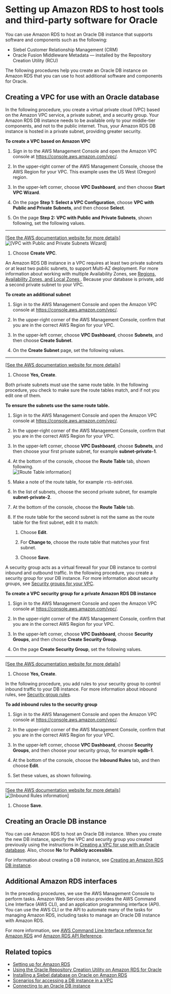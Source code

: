 # Setting up Amazon RDS to host tools and third\-party software for Oracle<a name="Oracle.Resources.Shared"></a>

You can use Amazon RDS to host an Oracle DB instance that supports software and components such as the following: 
+ Siebel Customer Relationship Management \(CRM\)
+ Oracle Fusion Middleware Metadata — installed by the Repository Creation Utility \(RCU\)

The following procedures help you create an Oracle DB instance on Amazon RDS that you can use to host additional software and components for Oracle\. 

## Creating a VPC for use with an Oracle database<a name="Oracle.Resources.Shared.VPC"></a>

In the following procedure, you create a virtual private cloud \(VPC\) based on the Amazon VPC service, a private subnet, and a security group\. Your Amazon RDS DB instance needs to be available only to your middle\-tier components, and not to the public internet\. Thus, your Amazon RDS DB instance is hosted in a private subnet, providing greater security\. 

**To create a VPC based on Amazon VPC**

1. Sign in to the AWS Management Console and open the Amazon VPC console at [https://console\.aws\.amazon\.com/vpc/](https://console.aws.amazon.com/vpc/)\.

1. In the upper\-right corner of the AWS Management Console, choose the AWS Region for your VPC\. This example uses the US West \(Oregon\) region\. 

1. In the upper\-left corner, choose **VPC Dashboard**, and then choose **Start VPC Wizard**\. 

1. On the page **Step 1: Select a VPC Configuration**, choose **VPC with Public and Private Subnets**, and then choose **Select**\. 

1. On the page **Step 2: VPC with Public and Private Subnets**, shown following, set the following values\.  
****    
<a name="rds-oracle-vpc-settings-guidance"></a>[\[See the AWS documentation website for more details\]](http://docs.aws.amazon.com/AmazonRDS/latest/UserGuide/Oracle.Resources.Shared.html)  
![\[VPC with Public and Private Subnets Wizard\]](http://docs.aws.amazon.com/AmazonRDS/latest/UserGuide/images/Siebel-VPC.png)

1. Choose **Create VPC**\. 

An Amazon RDS DB instance in a VPC requires at least two private subnets or at least two public subnets, to support Multi\-AZ deployment\. For more information about working with multiple Availability Zones, see [ Regions, Availability Zones, and Local Zones ](Concepts.RegionsAndAvailabilityZones.md)\. Because your database is private, add a second private subnet to your VPC\. 

**To create an additional subnet**

1. Sign in to the AWS Management Console and open the Amazon VPC console at [https://console\.aws\.amazon\.com/vpc/](https://console.aws.amazon.com/vpc/)\.

1. In the upper\-right corner of the AWS Management Console, confirm that you are in the correct AWS Region for your VPC\. 

1. In the upper\-left corner, choose **VPC Dashboard**, choose **Subnets**, and then choose **Create Subnet**\. 

1. On the **Create Subnet** page, set the following values\.   
****    
<a name="rds-oracle-subnet-settings-guidance"></a>[\[See the AWS documentation website for more details\]](http://docs.aws.amazon.com/AmazonRDS/latest/UserGuide/Oracle.Resources.Shared.html)

1. Choose **Yes, Create**\.

Both private subnets must use the same route table\. In the following procedure, you check to make sure the route tables match, and if not you edit one of them\. 

**To ensure the subnets use the same route table\.**

1. Sign in to the AWS Management Console and open the Amazon VPC console at [https://console\.aws\.amazon\.com/vpc/](https://console.aws.amazon.com/vpc/)\.

1. In the upper\-right corner of the AWS Management Console, confirm that you are in the correct AWS Region for your VPC\. 

1. In the upper\-left corner, choose **VPC Dashboard**, choose **Subnets**, and then choose your first private subnet, for example **subnet\-private\-1**\. 

1. At the bottom of the console, choose the **Route Table** tab, shown following\.   
![\[Route Table information\]](http://docs.aws.amazon.com/AmazonRDS/latest/UserGuide/images/Siebel-RouteTable.png)

1. Make a note of the route table, for example `rtb-0d9fc668`\. 

1. In the list of subnets, choose the second private subnet, for example **subnet\-private\-2**\. 

1. At the bottom of the console, choose the **Route Table** tab\. 

1. If the route table for the second subnet is not the same as the route table for the first subnet, edit it to match: 

   1. Choose **Edit**\.

   1. For **Change to**, choose the route table that matches your first subnet\.

   1. Choose **Save**\.

A security group acts as a virtual firewall for your DB instance to control inbound and outbound traffic\. In the following procedure, you create a security group for your DB instance\. For more information about security groups, see [Security groups for your VPC](https://docs.aws.amazon.com/vpc/latest/userguide/VPC_SecurityGroups.html)\. 

**To create a VPC security group for a private Amazon RDS DB instance**

1. Sign in to the AWS Management Console and open the Amazon VPC console at [https://console\.aws\.amazon\.com/vpc/](https://console.aws.amazon.com/vpc/)\.

1. In the upper\-right corner of the AWS Management Console, confirm that you are in the correct AWS Region for your VPC\. 

1. In the upper\-left corner, choose **VPC Dashboard**, choose **Security Groups**, and then choose **Create Security Group**\. 

1. On the page **Create Security Group**, set the following values\.  
****    
<a name="rds-oracle-security-group-settings-guidance"></a>[\[See the AWS documentation website for more details\]](http://docs.aws.amazon.com/AmazonRDS/latest/UserGuide/Oracle.Resources.Shared.html)

1. Choose **Yes, Create**\.

In the following procedure, you add rules to your security group to control inbound traffic to your DB instance\. For more information about inbound rules, see [Security group rules](https://docs.aws.amazon.com/vpc/latest/userguide/VPC_SecurityGroups.html#SecurityGroupRules)\. 

**To add inbound rules to the security group**

1. Sign in to the AWS Management Console and open the Amazon VPC console at [https://console\.aws\.amazon\.com/vpc/](https://console.aws.amazon.com/vpc/)\.

1. In the upper\-right corner of the AWS Management Console, confirm that you are in the correct AWS Region for your VPC\. 

1. In the upper\-left corner, choose **VPC Dashboard**, choose **Security Groups**, and then choose your security group, for example **sgdb\-1**\. 

1. At the bottom of the console, choose the **Inbound Rules** tab, and then choose **Edit**\. 

1. Set these values, as shown following\.  
****    
<a name="rds-oracle-inbound-rules-settings-guidance"></a>[\[See the AWS documentation website for more details\]](http://docs.aws.amazon.com/AmazonRDS/latest/UserGuide/Oracle.Resources.Shared.html)  
![\[Inbound Rules information\]](http://docs.aws.amazon.com/AmazonRDS/latest/UserGuide/images/Siebel-InboundRules.png)

1. Choose **Save**\.

## Creating an Oracle DB instance<a name="Oracle.Resources.Shared.Database.RDS"></a>

You can use Amazon RDS to host an Oracle DB instance\. When you create the new DB instance, specify the VPC and security group you created previously using the instructions in [Creating a VPC for use with an Oracle database](#Oracle.Resources.Shared.VPC)\. Also, choose **No** for **Publicly accessible**\. 

For information about creating a DB instance, see [Creating an Amazon RDS DB instance](USER_CreateDBInstance.md)\.

## Additional Amazon RDS interfaces<a name="Oracle.Resources.Shared.CLIAPI"></a>

In the preceding procedures, we use the AWS Management Console to perform tasks\. Amazon Web Services also provides the AWS Command Line Interface \(AWS CLI\), and an application programming interface \(API\)\. You can use the AWS CLI or the API to automate many of the tasks for managing Amazon RDS, including tasks to manage an Oracle DB instance with Amazon RDS\. 

For more information, see [AWS Command Line Interface reference for Amazon RDS](https://docs.aws.amazon.com/cli/latest/reference/rds/index.html) and [Amazon RDS API Reference](https://docs.aws.amazon.com/AmazonRDS/latest/APIReference/)\. 

## Related topics<a name="w181aac31d103b7c15"></a>
+ [Setting up for Amazon RDS](CHAP_SettingUp.md)
+ [Using the Oracle Repository Creation Utility on Amazon RDS for Oracle](Oracle.Resources.RCU.md)
+ [Installing a Siebel database on Oracle on Amazon RDS](Oracle.Resources.Siebel.md)
+ [Scenarios for accessing a DB instance in a VPC](USER_VPC.Scenarios.md)
+ [Connecting to an Oracle DB instance](USER_ConnectToOracleInstance.md)